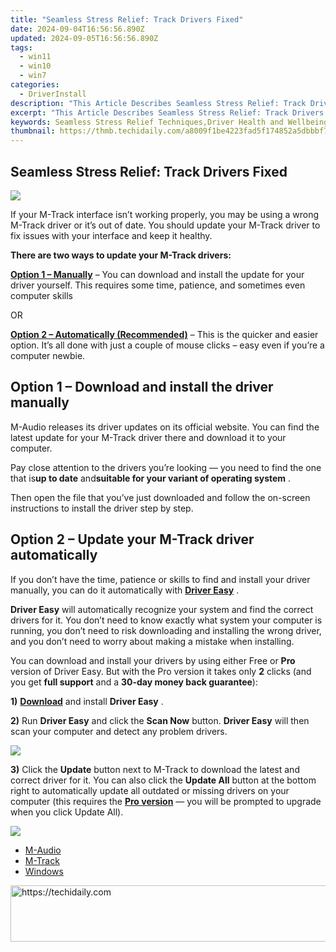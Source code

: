 ```yaml
---
title: "Seamless Stress Relief: Track Drivers Fixed"
date: 2024-09-04T16:56:56.890Z
updated: 2024-09-05T16:56:56.890Z
tags:
  - win11
  - win10
  - win7
categories:
  - DriverInstall
description: "This Article Describes Seamless Stress Relief: Track Drivers Fixed"
excerpt: "This Article Describes Seamless Stress Relief: Track Drivers Fixed"
keywords: Seamless Stress Relief Techniques,Driver Health and Wellbeing Solutions,Stress Reduction for Drivers,Seamless Mental Health Support for Transport Professionals,Efficient Stress Management for Truckers & Logistics Workers,Relaxation Methods for Drivers on the Go,Stress-Free Transport Operations
thumbnail: https://thmb.techidaily.com/a8009f1be4223fad5f174852a5dbbbf732624444e76009d5f2106549ef1886ec.jpg
---
```


## Seamless Stress Relief: Track Drivers Fixed

![](https://images.drivereasy.com/wp-content/uploads/2018/04/img_5ac1cf4423722-300x203.jpg)

 If your M-Track interface isn’t working properly, you may be using a wrong M-Track driver or it’s out of date. You should update your M-Track driver to fix issues with your interface and keep it healthy.

**There are two ways to update your M-Track drivers:**

[**Option 1 – Manually**](#op1) – You can download and install the update for your driver yourself. This requires some time, patience, and sometimes even computer skills

OR

**[Option 2 – Automatically (Recommended)](#op2)**  – This is the quicker and easier option. It’s all done with just a couple of mouse clicks – easy even if you’re a computer newbie.

##  Option 1 – Download and install the driver manually

 M-Audio releases its driver updates on its official website. You can find the latest update for your M-Track driver there and download it to your computer.

 Pay close attention to the drivers you’re looking — you need to find the one that is**up to date** and**suitable for your variant of operating system** .

 Then open the file that you’ve just downloaded and follow the on-screen instructions to install the driver step by step.

##  Option 2 – Update your M-Track driver automatically

 If you don’t have the time, patience or skills to find and install your driver manually, you can do it automatically with [**Driver Easy**](https://tools.techidaily.com/drivereasy/download/) .

**Driver Easy**  will automatically recognize your system and find the correct drivers for it. You don’t need to know exactly what system your computer is running, you don’t need to risk downloading and installing the wrong driver, and you don’t need to worry about making a mistake when installing.

 You can download and install your drivers by using either Free or **Pro**  version of Driver Easy. But with the Pro version it takes only **2**  clicks (and you get **full support** and a **30-day money back guarantee**):

**1)** [**Download**](https://tools.techidaily.com/drivereasy/download/) and install **Driver Easy** .

**2)** Run **Driver Easy** and click the **Scan Now** button. **Driver Easy**  will then scan your computer and detect any problem drivers.

![](https://images.drivereasy.com/wp-content/uploads/2018/03/img_5abddea556a6b.png)

**3)**  Click the **Update**  button next to M-Track to download the latest and correct driver for it. You can also click the **Update All**  button at the bottom right to automatically update all outdated or missing drivers on your computer (this requires the **[Pro version](https://tools.techidaily.com/drivereasy/download/)**  — you will be prompted to upgrade when you click Update All).

![](https://images.drivereasy.com/wp-content/uploads/2018/04/img_5ac1da6a9d2ed.jpg)

* [M-Audio](https://store.drivereasy.com/order/cart.php?PRODS=4731822&QTY=1&AFFILIATE=108875)
* [M-Track](https://store.drivereasy.com/order/cart.php?PRODS=4731822&QTY=1&AFFILIATE=108875)
* [Windows](https://tools.techidaily.com/drivereasy/download/)

<ins class="adsbygoogle"
     style="display:block"
     data-ad-format="autorelaxed"
     data-ad-client="ca-pub-7571918770474297"
     data-ad-slot="1223367746"></ins>



<ins class="adsbygoogle"
     style="display:block"
     data-ad-client="ca-pub-7571918770474297"
     data-ad-slot="8358498916"
     data-ad-format="auto"
     data-full-width-responsive="true"></ins>







<!-- affiliate ads begin -->
<a href="https://aligracehair.sjv.io/c/5597632/1918719/19272" target="_top" id="1918719">
  <img src="//a.impactradius-go.com/display-ad/19272-1918719" border="0" alt="https://techidaily.com" width="728" height="90"/>
</a>
<img height="0" width="0" src="https://aligracehair.sjv.io/i/5597632/1918719/19272" style="position:absolute;visibility:hidden;" border="0" />
<!-- affiliate ads end -->